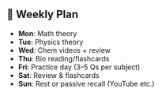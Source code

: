 ## 📅 Weekly Plan
- **Mon**: Math theory
- **Tue**: Physics theory
- **Wed**: Chem videos + review
- **Thu**: Bio reading/flashcards
- **Fri**: Practice day (3–5 Qs per subject)
- **Sat**: Review & flashcards
- **Sun**: Rest or passive recall (YouTube etc.)

